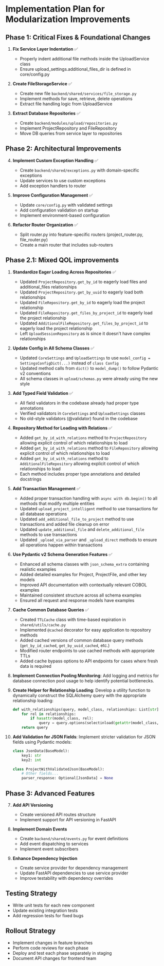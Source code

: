 # Implementation Plan for Modularization Improvements

## Phase 1: Critical Fixes & Foundational Changes

1. **Fix Service Layer Indentation** ✅
   - Properly indent additional file methods inside the UploadService class
   - Ensure upload_settings.additional_files_dir is defined in core/config.py

2. **Create FileStorageService** ✅
   - Create new file `backend/shared/services/file_storage.py`
   - Implement methods for save, retrieve, delete operations
   - Extract file handling logic from UploadService

3. **Extract Database Repositories** ✅
   - Create `backend/modules/upload/repositories.py`
   - Implement ProjectRepository and FileRepository
   - Move DB queries from service layer to repositories

## Phase 2: Architectural Improvements

4. **Implement Custom Exception Handling** ✅
   - Create `backend/shared/exceptions.py` with domain-specific exceptions
   - Update services to use custom exceptions
   - Add exception handlers to router

5. **Improve Configuration Management** ✅
   - Update `core/config.py` with validated settings
   - Add configuration validation on startup
   - Implement environment-based configuration

6. **Refactor Router Organization** ✅
   - Split router.py into feature-specific routers (project_router.py, file_router.py)
   - Create a main router that includes sub-routers

## Phase 2.1: Mixed QOL improvements

1. **Standardize Eager Loading Across Repositories** ✅
   - Updated `ProjectRepository.get_by_id` to eagerly load files and additional_files relationships
   - Updated `ProjectRepository.get_by_uuid` to eagerly load both relationships
   - Updated `FileRepository.get_by_id` to eagerly load the project relationship
   - Updated `FileRepository.get_files_by_project_id` to eagerly load the project relationship
   - Updated `AdditionalFileRepository.get_files_by_project_id` to eagerly load the project relationship
   - Left `UploadSessionRepository` as is since it doesn't have complex relationships

2. **Update Config in All Schema Classes** ✅
   - Updated `CoreSettings` and `UploadSettings` to use `model_config = SettingsConfigDict(...)` instead of `class Config`
   - Updated method calls from `dict()` to `model_dump()` to follow Pydantic v2 conventions
   - All schema classes in `upload/schemas.py` were already using the new style

3. **Add Typed Field Validation** ✅
   - All field validators in the codebase already had proper type annotations
   - Verified validators in `CoreSettings` and `UploadSettings` classes
   - No old-style validators (@validator) found in the codebase

4. **Repository Method for Loading with Relations** ✅
   - Added `get_by_id_with_relations` method to `ProjectRepository` allowing explicit control of which relationships to load
   - Added `get_by_id_with_relations` method to `FileRepository` allowing explicit control of which relationships to load
   - Added `get_by_id_with_relations` method to `AdditionalFileRepository` allowing explicit control of which relationships to load
   - Each method includes proper type annotations and detailed docstrings

5. **Add Transaction Management** ✅
   - Added proper transaction handling with `async with db.begin()` to all methods that modify multiple entities
   - Updated `upload_project_intelligent` method to use transactions for all database operations
   - Updated `add_additional_file_to_project` method to use transactions and added file cleanup on error
   - Updated `update_additional_file` and `delete_additional_file` methods to use transactions
   - Updated `_upload_via_parser` and `_upload_direct` methods to ensure all operations happen within transactions

6. **Use Pydantic v2 Schema Generation Features** ✅
   - Enhanced all schema classes with `json_schema_extra` containing realistic examples
   - Added detailed examples for Project, ProjectFile, and other key models
   - Improved API documentation with contextually relevant COBOL examples
   - Maintained consistent structure across all schema examples
   - Ensured all request and response models have examples

7. **Cache Common Database Queries** ✅
   - Created `TTLCache` class with time-based expiration in `shared/utils/cache.py`
   - Implemented `@cached` decorator for easy application to repository methods
   - Added cached versions of common database query methods (`get_by_id_cached`, `get_by_uuid_cached`, etc.)
   - Modified router endpoints to use cached methods with appropriate TTLs
   - Added cache bypass options to API endpoints for cases where fresh data is required

8. **Implement Connection Pooling Monitoring**: Add logging and metrics for database connection pool usage to help identify potential bottlenecks.

9. **Create Helper for Relationship Loading**: Develop a utility function to dynamically construct the SQLAlchemy query with the appropriate relationship loading:

   ```python
   def with_relationships(query, model_class, relationships: List[str]):
       for rel in relationships:
           if hasattr(model_class, rel):
               query = query.options(selectinload(getattr(model_class, rel)))
       return query
   ```

10. **Add Validation for JSON Fields**: Implement stricter validation for JSON fields using Pydantic models:

    ```python
    class JsonData(BaseModel):
        key1: str
        key2: int
        
    class ProjectWithValidatedJson(BaseModel):
        # Other fields...
        parser_response: Optional[JsonData] = None
    ```


## Phase 3: Advanced Features

7. **Add API Versioning**
   - Create versioned API routes structure
   - Implement support for API versioning in FastAPI

8. **Implement Domain Events**
   - Create `backend/shared/events.py` for event definitions
   - Add event dispatching to services
   - Implement event subscribers

9. **Enhance Dependency Injection**
   - Create service provider for dependency management
   - Update FastAPI dependencies to use service provider
   - Improve testability with dependency overrides

## Testing Strategy

- Write unit tests for each new component
- Update existing integration tests
- Add regression tests for fixed bugs

## Rollout Strategy

- Implement changes in feature branches
- Perform code reviews for each phase
- Deploy and test each phase separately in staging
- Document API changes for frontend team